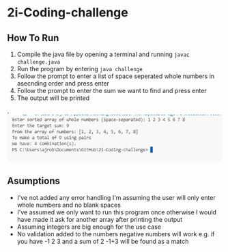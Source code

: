 # 2i-Coding-challenge

## How To Run
1. Compile the java file by opening a terminal and running `javac challenge.java`
2. Run the program by entering `java challenge`
3. Follow the prompt to enter a list of space seperated whole numbers in asecnding order and press enter
4. Follow the prompt to enter the sum we want to find and press enter
5. The output will be printed

.
![Example Run](ReadMeImage.png)


## Asumptions
- I've not added any error handling I'm assuming the user will only enter whole numbers and no blank spaces
- I've assumed we only want to run this program once otherwise I would have made it ask for another array after printing the output
- Assuming integers are big enough for the use case 
- No validation added to the numbers negative numbers will work e.g. if you have -1 2 3 and a sum of 2 -1+3 will be found as a match
